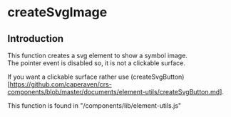 # createSvgImage

## Introduction
This function creates a svg element to show a symbol image.  
The pointer event is disabled so, it is not a clickable surface.

If you want a clickable surface rather use (createSvgButton)[https://github.com/caperaven/crs-components/blob/master/documents/element-utils/createSvgButton.md].

This function is found in "/components/lib/element-utils.js"  
